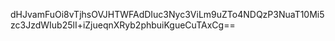 dHJvamFuOi8vTjhsOVJHTWFAdDIuc3Nyc3ViLm9uZTo4NDQzP3NuaT10Mi5zc3JzdWIub25lI+iZjueqnXRyb2phbuiKgueCuTAxCg==